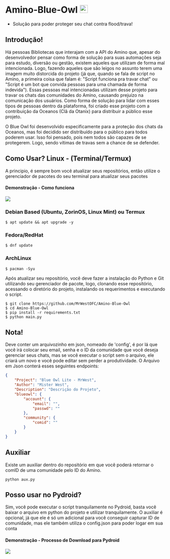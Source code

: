 # Amino-Blue-Owl  <img width="25" src="https://upload.wikimedia.org/wikipedia/commons/1/1f/Amino_icon.jpg">
- Solução para poder proteger seu chat contra flood/trava!

<div>

## Introdução!
Há pessoas Bibliotecas que interajam com a API do Amino que, apesar do desenvolvedor pensar como forma de solução para suas automações seja para estudo, diversão ou gestão, existem aqueles que utilizam de forma mal intencionada. Logo, fazendo aqueles que são leigos no assunto terem uma imagem muito distorcida do projeto (já que, quando se fala de script no Amino, a primeira coisa que falam é: "Script funciona pra travar chat" ou "Script é um bot que convida pessoas para uma chamada de forma indevida"). Essas pessoas mal intencionadas utilizam desse projeto para travar os chats das comunidades do Amino, causando prejuízo na comunicação dos usuários. Como forma de solução para lidar com esses tipos de pessoas dentro da plataforma, foi criado esse projeto com a contribuição da Oceanos (Clã da Otanix) para distribuir a público esse projeto.

O Blue Owl foi desenvolvido especificamente para a proteção dos chats da Oceanos, mas foi decidido ser distribuído para o público para todos poderem usar. Isso foi pensado, pois nem todos são capazes de se protegerem. Logo, sendo vítimas de travas sem a chance de se defender.

## Como Usar? Linux - (Terminal/Termux)
A principio, é sempre bom você atualizar seus repositórios, então utilize o gerenciador de pacotes do seu terminal para atualizar seus pacotes

#### Demonstração - Como funciona
<a href="https://youtube.com/shorts/hIDLG5__ZT0?feature=share"><img src="https://img.shields.io/badge/YouTube-FF0000?style=for-the-badge&logo=youtube&logoColor=white" align="center"/></a>

### Debian Based (Ubuntu, ZorinOS, Linux Mint) ou Termux
```
$ apt update && apt upgrade -y
```
### Fedora/RedHat
```
$ dnf update
```
### ArchLinux
```
$ pacman -Syu
```

Após atualizar seu repositório, você deve fazer a instalação do Python e Git utilizando seu gerenciador de pacote, logo, clonando esse repositório, acessando o diretório do projeto, instalando os requerimentos e executando o script.
```
$ git clone https://github.com/MrWestOFC/Amino-Blue-Owl
$ cd Amino-Blue-Owl
$ pip install -r requirements.txt
$ python main.py
```

## Nota!
Deve conter um arquivozinho em json, nomeado de 'config', é por lá que você irá colocar seu email, senha e o ID da comunidade que você deseja gerenciar seus chats, mas se você executar o script sem o arquivo, ele criará um novo e você pode editar sem perder a produtividade. O Arquivo em Json conterá esses seguintes endpoints:
```json
{
    "Project": "Blue Owl Lite - MrWest",
    "Author": "Mister West",
    "Description": "Descrição do Projeto",
    "blueowl": {
        "account": {
            "email": "",
            "passwd": ""
        },
        "community": {
            "comid": ""
        }
    }
}
```
 
## Auxiliar
Existe um auxiliar dentro do repositório em que você poderá retornar o comID de uma comunidade pelo ID do Amino.
```
python aux.py
```
## Posso usar no Pydroid?
Sim, você pode executar o script tranquilamente no Pydroid, basta você baixar o arquivo em python do projeto e utilizar tranquilamente. O auxiliar é opcional, já que ele é só um adicional para você conseguir capturar ID de comunidade, mas ele também utiliza o config.json para poder logar em sua conta

#### Demonstração - Processo de Download para Pydroid
<a href="https://youtube.com/shorts/e-uynda5UwM?feature=share"><img src="https://img.shields.io/badge/YouTube-FF0000?style=for-the-badge&logo=youtube&logoColor=white" align="center"/></a>
<div/>
  
